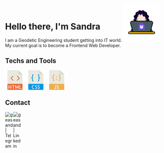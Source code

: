 
<img src="images/geacodes-logo.png" width="120px" style="float:right" />

<br/>

# Hello there, I'm Sandra
I am a Geodetic Engineering student getting into IT world. My current goal is to become a Frontend Web Developer.


## Techs and Tools

<img align="center" alt="HTML5" width="64px" src="images/html-svgrepo-com.svg"/>
<img align="center" alt="CSS" width="64px" src="images/css-svgrepo-com.svg" />
<img align="center" alt="JS" width="64px" src="images/javascript-svgrepo-com.svg" />

<br />

## Contact

[<img align="left" alt="geasand | Telegram" width="26px" src="https://cdn.jsdelivr.net/npm/simple-icons@v3/icons/telegram.svg" />](https://t.me/geasand)
    
[<img align="left" alt="geasand | Linkedin" width="26px" src="https://cdn.jsdelivr.net/npm/simple-icons@v3/icons/linkedin.svg" margin="20px" />](https://www.linkedin.com/in/geasand/)



<!--
**geasand/geasand** is a ✨ _special_ ✨ repository because its `README.md` (this file) appears on your GitHub profile.

Here are some ideas to get you started:

- 🔭 I’m currently working on ...
- 🌱 I’m currently learning ...
- 👯 I’m looking to collaborate on ...
- 🤔 I’m looking for help with ...
- 💬 Ask me about ...
- 📫 How to reach me: ...
-->
